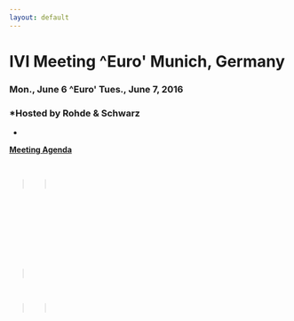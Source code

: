 ```yaml
---
layout: default
---
```

<div id="rightCol0">

<div data-align="center">

# IVI Meeting ^Euro' Munich, Germany

### **Mon., June 6 ^Euro' Tues., June 7, 2016**

</div>

<div data-align="center">

### *Hosted by Rohde & Schwarz  
  
*

</div>

**[Meeting Agenda](June%202016%20Agenda%20-%20IVI.docx)**

 

> >  

 

#### 

  

 

 

  

 

>  

 

> >  

####  

#### 

####  

 

</div>
